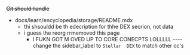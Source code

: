 ~~Git  should handle~~

- docs/learn/encyclopedia/storage/README.mdx
  - thi shsouldd  be th edecription for thhe DEX secrion, not  data
  - i  guess  the reorg rrmemoved this  page
     -  I FUKN GOT M OVED UP  TO  CORE CONECPTS LOLLLLL ---- change the sidebar_label  to `Stellar  DEX` to match other  cc's
     